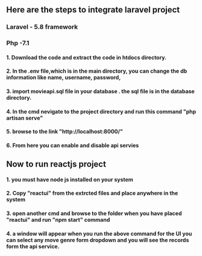 ## Here are the steps to integrate laravel project 

  ###  Laravel - 5.8 framework
  ###  Php     -7.1 

#### 1. Download the code and extract the code in htdocs directory.
#### 2. In the .env file,which is in the main directory, you can change the db information like name, username, password, 
#### 3. import movieapi.sql file in your database . the sql file is in the database directory.
#### 4. In the cmd nevigate to the project directory and run this command "php artisan serve"
#### 5. browse to the link "http://localhost:8000/"
#### 6. From here you can enable and disable api servies 

## Now to run reactjs project

#### 1. you must have node js installed on your system
#### 2. Copy "reactui" from the extrcted files and place anywhere in the system
#### 3. open another cmd and browse to the folder when you have placed "reactui" and run "npm start" command 
#### 4. a window will appear when you run the above command for the UI you can select any move genre form dropdown and you will see the records form the api service.
